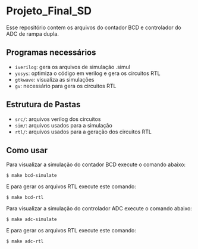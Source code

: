 # Projeto_Final_SD

Esse repositório contem os arquivos do contador BCD e controlador do ADC de rampa dupla.

## Programas necessários
- `iverilog`: gera os arquivos de simulação .simul
- `yosys`: optimiza o código em verilog e gera os circuitos RTL
- `gtkwave`: visualiza as simulações
- `gv`: necessário para gera os circuitos RTL

## Estrutura de Pastas
- `src/`: arquivos verilog dos circuitos
- `sim/`: arquivos usados para a simulação
- `rtl/`: arquivos usados para a geração dos circuitos RTL

## Como usar

Para visualizar a simulação do contador BCD execute o comando abaixo:

	$ make bcd-simulate

E para gerar os arquivos RTL execute este comando:

	$ make bcd-rtl


Para visualizar a simulação do controlador ADC execute o comando abaixo:

	$ make adc-simulate

E para gerar os arquivos RTL execute este comando:

	$ make adc-rtl
